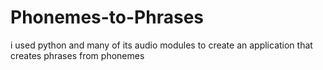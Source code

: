 # Phonemes-to-Phrases
i used python and many of its audio modules to create an application that creates phrases from phonemes
